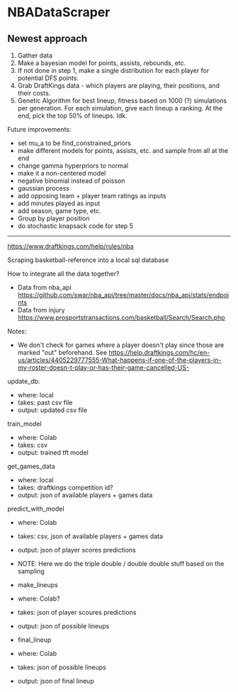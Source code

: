# NBADataScraper

## Newest approach

1. Gather data
2. Make a bayesian model for points, assists, rebounds, etc.
3. If not done in step 1, make a single distribution for each player for potential DFS points.
4. Grab DraftKings data - which players are playing, their positions, and their costs.
5. Genetic Algorithm for best lineup, fitness based on 1000 (?) simulations per generation. For each simulation, give each lineup a ranking. At the end, pick the top 50% of lineups. Idk.

Future improvements:
- set mu_a to be find_constrained_priors
- make different models for points, assists, etc. and sample from all at the end
- change gamma hyperpriors to normal
- make it a non-centered model
- negative binomial instead of poisson
- gaussian process
- add opposing team + player team ratings as inputs
- add minutes played as input
- add season, game type, etc.
- Group by player position
- do stochastic knapsack code for step 5


___

https://www.draftkings.com/help/rules/nba 

Scraping basketball-reference into a local sql database

How to integrate all the data together?
- Data from nba_api
https://github.com/swar/nba_api/tree/master/docs/nba_api/stats/endpoints 
- Data from injury
https://www.prosportstransactions.com/basketball/Search/Search.php

Notes:

- We don't check for games where a player doesn't play since those are marked "out" beforehand. See
https://help.draftkings.com/hc/en-us/articles/4405229777555-What-happens-if-one-of-the-players-in-my-roster-doesn-t-play-or-has-their-game-cancelled-US-


update_db:
- where: local
- takes: past csv file
- output: updated csv file

train_model
- where: Colab
- takes: csv
- output: trained tft model

get_games_data
- where: local
- takes: draftkings competition id?
- output: json of available players + games data

predict_with_model
- where: Colab
- takes: csv, json of available players + games data
- output: json of player scores predictions
- NOTE: Here we do the triple double / double double stuff based on the sampling

- make_lineups
- where: Colab?
- takes: json of player scoures predictions
- output: json of possible lineups

- final_lineup
- where: Colab
- takes: json of possible lineups
- output: json of final lineup
